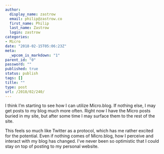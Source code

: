 ```yaml
---
author:
  display_name: zastrow
  email: philip@zastrow.co
  first_name: Philip
  last_name: Zastrow
  login: zastrow
categories:
- Micro
date: "2018-02-15T05:06:23Z"
meta:
  _wpcom_is_markdown: "1"
parent_id: "0"
password: ""
published: true
status: publish
tags: []
title: ""
type: post
url: /2018/02/240/
---
```

<p>I think I’m starting to see how I can utilize Micro.blog. If nothing else, I may get posts to my blog much more often. Right now I have the Micro posts buried in my site, but after some time I may surface them to the rest of the site.</p>
<p>This feels so much like Twitter as a protocol, which has me rather excited for the potential. Even if nothing comes of Micro.blog, how I perceive and interact with my blog has changed. I've never been so optimistic that I could stay on top of posting to my personal website.</p>
